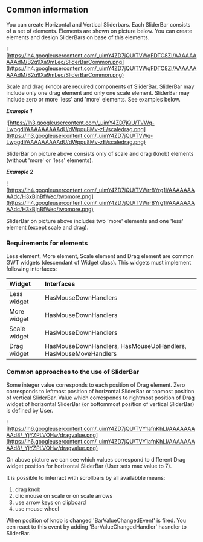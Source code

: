 ## Common information ##
You can create  Horizontal and Vertical Sliderbars. Each SliderBar consists of a set of elements. Elements are shown on picture below. You can create elements and design SliderBars on base of this elements.

![https://lh4.googleusercontent.com/_uimY4ZD7jQU/TVWqFDTC8ZI/AAAAAAAAAdM/B2q9Xa9mLec/SliderBarCommon.png](https://lh4.googleusercontent.com/_uimY4ZD7jQU/TVWqFDTC8ZI/AAAAAAAAAdM/B2q9Xa9mLec/SliderBarCommon.png)

Scale and drag (knob) are required components of SliderBar. SliderBar  may include only one drag element and only one scale element. SliderBar may include zero or more 'less' and 'more' elements. See examples below.

_**Example 1**_

![https://lh3.googleusercontent.com/_uimY4ZD7jQU/TVWq-LwpgdI/AAAAAAAAAdU/dWppu8Mv-zE/scaledrag.png](https://lh3.googleusercontent.com/_uimY4ZD7jQU/TVWq-LwpgdI/AAAAAAAAAdU/dWppu8Mv-zE/scaledrag.png)

SliderBar on picture above consists only of scale and drag (knob) elements (without 'more' or 'less' elements).

_**Example 2**_

![https://lh4.googleusercontent.com/_uimY4ZD7jQU/TVWrr8Yrg1I/AAAAAAAAAdc/H3xBjnBfWeo/twomore.png](https://lh4.googleusercontent.com/_uimY4ZD7jQU/TVWrr8Yrg1I/AAAAAAAAAdc/H3xBjnBfWeo/twomore.png)

SliderBar on picture above includes two 'more' elements and one 'less' element (except scale and drag).

### Requirements for elements ###

Less element, More element, Scale element and Drag element are common GWT widgets (descendant of Widget class). This widgets must implement following interfaces:

| **Widget** | **Interfaces** |
|:-----------|:---------------|
| Less widget | HasMouseDownHandlers |
| More widget | HasMouseDownHandlers |
| Scale widget | HasMouseDownHandlers |
| Drag widget | HasMouseDownHandlers, HasMouseUpHandlers, HasMouseMoveHandlers |

### Common approaches to the use of SliderBar ###

Some integer value corresponds to each position of Drag element. Zero corresponds to leftmost position of horizontal SliderBar or topmost position of vertical SliderBar. Value which corresponds to rightmost position of Drag widget of horizontal SliderBar (or bottommost position of vertical SliderBar) is defined by User.

![https://lh6.googleusercontent.com/_uimY4ZD7jQU/TVY1afnKhLI/AAAAAAAAAd8/_YjYZPLVOHw/dragvalue.png](https://lh6.googleusercontent.com/_uimY4ZD7jQU/TVY1afnKhLI/AAAAAAAAAd8/_YjYZPLVOHw/dragvalue.png)

On above picture we can see which values correspond to different Drag widget position for horizontal SliderBar (User sets max value to 7).

It is possible to interract with scrollbars by all availabble means:

  1. drag knob
  1. clic mouse on scale or on scale arrows
  1. use arrow keys on clipboard
  1. use mouse wheel

When position of knob is changed 'BarValueChangedEvent' is fired. You cen react to this event by adding 'BarValueChangedHandler'  hasndler to SliderBar.